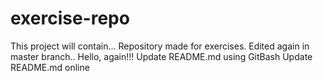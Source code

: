 # exercise-repo
This project will contain...
Repository made for exercises.
Edited again in master branch..
Hello, again!!!
Update README.md using GitBash
Update README.md online
